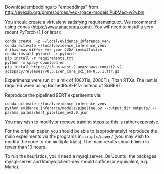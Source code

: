 Download embeddings to "embeddings" from
http://evexdb.org/pmresources/vec-space-models/PubMed-w2v.bin

You should create a virtualenv satisfying requirements.txt. We recommend using
conda (https://www.anaconda.com/). You will need to install a very recent
PyTorch (1.1 or later):
```
conda create  -p ~/local/evidence_inference_venv
conda activate ~/local/evidence_inference_venv
# this may differ for your CUDA installation
conda install pytorch -c pytorch
pip install -r requirements.txt
python -m spacy download en
pip install https://s3-us-west-2.amazonaws.com/ai2-s2-scispacy/releases/v0.5.1/en_core_sci_sm-0.5.1.tar.gz
```

Experiments were run on a mix of 1080Tis, 2080Tis, Titan RTXs. The last is
required when using BiomedRoBERTa instead of SciBERT.

Reproduce the pipelined BERT experiments via:
```
conda activate ~/local/evidence_inference_venv
python evidence_inference/models/pipeline.py --output_dir outputs/ --params params/bert_pipeline_ev2.0.json
```
You may wish to modify or remove training steps as this is rather expensive.

 

For the original paper, you should be able to (approximately) reproduce the main
experiments via the programs in `scripts/paper/` (you may wish to modify the
code to run multiple trials). The main results should finish in fewer than 10
hours.


To run the heuristics, you'll need a mysql server. On Ubuntu, the packages
mysql-server and libmysqlclient-dev should suffice (or equivalent, e.g. Maria).
